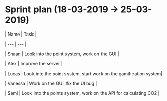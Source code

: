 <h1>Sprint plan (18-03-2019 -> 25-03-2019)</h1>



| Name | Task |

| --- | --- |

| Shaan | Look into the point system, work on the GUI |

| Alex | Improve the server |

| Lucas | Look into the point system, start work on the gamification system|

| Vanessa | Work on the GUI, fix the UI bug |

| Sami | Look into the points system, work on the API for calculating CO2 |